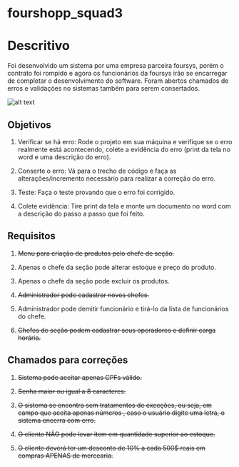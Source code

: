 # fourshopp_squad3

# Descritivo

Foi desenvolvido um sistema por uma empresa parceira foursys, porém o contrato foi rompido e agora os funcionários da foursys irão se encarregar de completar o desenvolvimento do software. Foram abertos chamados de erros e validações no sistemas também para serem consertados.

![alt text](https://github.com/urielcaire/learnmd/blob/master/imgs/solaire.gif "Praise the sun!")

## Objetivos

1. Verificar se há erro: Rode o projeto em sua máquina e verifique se o erro realmente está
acontecendo, colete a evidência do erro (print da tela no word e uma descrição do erro).

2. Conserte o erro: Vá para o trecho de código e faça as alterações/incremento necessário
para realizar a correção do erro.

3. Teste: Faça o teste provando que o erro foi corrigido.
 
4. Colete evidência: Tire print da tela e monte um documento no word com a descrição do
passo a passo que foi feito.

## Requisitos

1. ~~Menu para criação de produtos pelo chefe de seção.~~

2. Apenas o chefe da seção pode alterar estoque e preço do produto.

3. Apenas o chefe da seção pode excluir os produtos.

4. ~~Administrador pode cadastrar novos chefes.~~

5. Administrador pode demitir funcionário e tirá-lo da lista de funcionários do chefe.

6. ~~Chefes de seção podem cadastrar seus operadores e definir carga horária.~~

## Chamados para correções

1. ~~Sistema pode aceitar apenas CPFs válido.~~

2. ~~Senha maior ou igual a 8 caracteres.~~

3. ~~O sistema se encontra sem tratamentos de exceções, ou seja, em campo que
aceita apenas números , caso o usuário digite uma letra, o sistema encerra com
erro.~~

4. ~~O cliente NÃO pode levar item em quantidade superior ao estoque.~~

5. ~~O cliente deverá ter um desconto de 10% a cada 500$ reais em compras
APENAS de mercearia.~~
